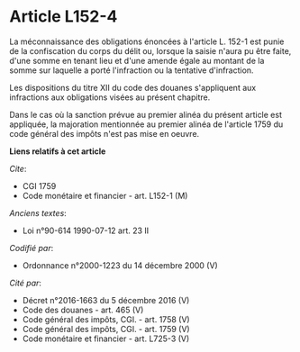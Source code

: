 # Article L152-4

La méconnaissance des obligations énoncées à l'article L. 152-1 est punie de la confiscation du corps du délit ou, lorsque la
saisie n'aura pu être faite, d'une somme en tenant lieu et d'une amende égale au montant de la somme sur laquelle a porté
l'infraction ou la tentative d'infraction.

Les dispositions du titre XII du code des douanes s'appliquent aux infractions aux obligations visées au présent chapitre.

Dans le cas où la sanction prévue au premier alinéa du présent article est appliquée, la majoration mentionnée au premier
alinéa de l'article 1759 du code général des impôts n'est pas mise en oeuvre.

**Liens relatifs à cet article**

_Cite_:

  - CGI 1759
  - Code monétaire et financier - art. L152-1 (M)

_Anciens textes_:

  - Loi n°90-614 1990-07-12 art. 23 II

_Codifié par_:

  - Ordonnance n°2000-1223 du 14 décembre 2000 (V)

_Cité par_:

  - Décret n°2016-1663 du 5 décembre 2016 (V)
  - Code des douanes - art. 465 (V)
  - Code général des impôts, CGI. - art. 1758 (V)
  - Code général des impôts, CGI. - art. 1759 (V)
  - Code monétaire et financier - art. L725-3 (V)
